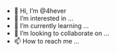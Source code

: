 - 👋 Hi, I’m @4hever
- 👀 I’m interested in ...
- 🌱 I’m currently learning ...
- 💞️ I’m looking to collaborate on ...
- 📫 How to reach me ...

<!---
4hever/4hever is a ✨ special ✨ repository because its `README.md` (this file) appears on your GitHub profile.
You can click the Preview link to take a look at your changes.
--->
